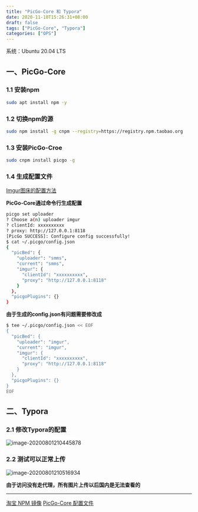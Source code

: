 ```yaml
---
title: "PicGo-Core 和 Typora"
date: 2020-11-10T15:26:31+08:00
draft: false
tags: ["PicGo-Core", "Typora"]
categories: ["OPS"]
---
```




系统：Ubuntu 20.04 LTS

## 一、PicGo-Core
### 1.1 安装npm
```bash
sudo apt install npm -y
```

### 1.2 切换npm的源
```bash
sudo npm install -g cnpm --registry=https://registry.npm.taobao.org
```

### 1.3 安装PicGo-Croe
```bash
sudo cnpm install picgo -g
```

### 1.4 生成配置文件
[Imgur图床的配置方法](https://picgo.github.io/PicGo-Doc/zh/guide/config.html#imgur%E5%9B%BE%E5%BA%8A)

**PicGo-Core通过命令行生成配置**
```bash
picgo set uploader
? Choose a(n) uploader imgur
? clientId: xxxxxxxxxx
? proxy: http://127.0.0.1:8118
[PicGo SUCCESS]: Configure config successfully!
$ cat ~/.picgo/config.json 
{
  "picBed": {
    "uploader": "smms",
    "current": "smms",
    "imgur": {
      "clientId": "xxxxxxxxxx",
      "proxy": "http://127.0.0.1:8118"
    }
  },
  "picgoPlugins": {}
}
```

**由于生成的config.json有问题需要修改成**
```bash
$ tee ~/.picgo/config.json << EOF
{
  "picBed": {
    "uploader": "imgur",
    "current": "imgur",
    "imgur": {
      "clientId": "xxxxxxxxxx",
      "proxy": "http://127.0.0.1:8118"
    }
  },
  "picgoPlugins": {}
}
EOF
```

## 二、Typora
### 2.1 修改Typora的配置
![image-20200801210445878](https://i.imgur.com/YLhtd9j.png)

### 2.2 测试可以正常上传
![image-20200801210516934](https://i.imgur.com/PjUbnOG.png)

 **由于访问没有走代理，所有图片上传以后国内是无法查看的**

---
[淘宝 NPM 镜像](https://developer.aliyun.com/mirror/npm)
[PicGo-Core 配置文件](https://picgo.github.io/PicGo-Core-Doc/zh/guide/config.html)